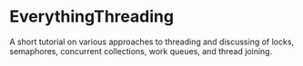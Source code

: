 # EverythingThreading
A short tutorial on various approaches to threading and discussing of locks, semaphores, concurrent collections, work queues, and thread joining.
